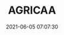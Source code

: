 ---
layout: post
title: AGRICAA
role: Web Development Intern
date: 2021-06-05 07:07:30
enddate: 2021-08-07 07:07:30
description: During this internship, I worked with a team of interns to develop an E-commerce website for farmers using HTML, CSS, Bootstrap and PHP as backend. I developed pages such as 'Login', 'Sign-Up', 'My Cart', 'Display', 'Product Details', etc. I also worked for database administration. Features I built - maximum attempts for login. 
tags: html css bootstrap php mysql development website git github
categories: Internship
link:
---